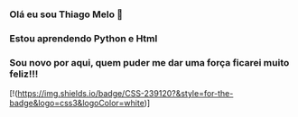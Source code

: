 ###  Olá eu sou Thiago Melo  🤙

### Estou aprendendo Python e  Html

###  Sou novo por aqui, quem puder me dar uma força ficarei muito feliz!!!

[!(https://img.shields.io/badge/CSS-239120?&style=for-the-badge&logo=css3&logoColor=white)]
